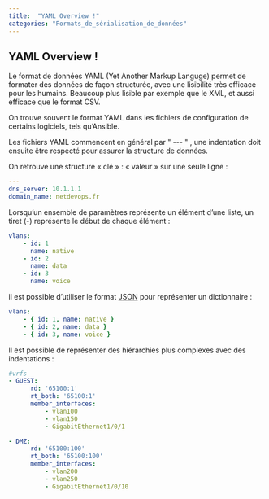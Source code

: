 ```yaml
---
title:  "YAML Overview !"
categories: "Formats_de_sérialisation_de_données"
---
```


## YAML Overview !

Le format de données YAML (Yet Another Markup Languge) permet de formater des données de façon structurée, avec une lisibilité très efficace pour les humains.
Beaucoup plus lisible par exemple que le XML, et aussi efficace que le format CSV.

On trouve souvent le format YAML dans les fichiers de configuration de certains logiciels, tels qu’Ansible.

Les fichiers YAML commencent en général par " --- " , une indentation doit ensuite être respecté pour assurer la structure de données.

On retrouve une structure « clé » : « valeur » sur une seule ligne :

```yaml
---
dns_server: 10.1.1.1
domain_name: netdevops.fr
```

Lorsqu’un ensemble de paramètres représente un élément d’une liste, un tiret (-) représente le début de chaque élément :

```yaml
vlans:
    - id: 1
      name: native
    - id: 2
      name: data
    - id: 3
      name: voice
```

il est possible d’utiliser le format [JSON](#) pour représenter un dictionnaire :

```yaml
vlans:
    - { id: 1, name: native }
    - { id: 2, name: data }
    - { id: 3, name: voice }
```

Il est possible de représenter des hiérarchies plus complexes avec des indentations :

```yaml
#vrfs
- GUEST:
      rd: '65100:1'       
      rt_both: '65100:1'
      member_interfaces:
          - vlan100
          - vlan150
          - GigabitEthernet1/0/1 
```

```yaml
- DMZ:
      rd: '65100:100'
      rt_both: '65100:100'
      member_interfaces:
          - vlan200
          - vlan250
          - GigabitEthernet1/0/10
```


